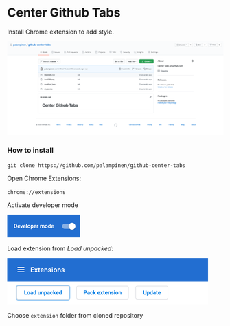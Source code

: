 # Center Github Tabs

Install Chrome extension to add style.

![What this does](https://github.com/palampinen/github-center-tabs/blob/master/center-tabs.png?raw=true)

### How to install

`git clone https://github.com/palampinen/github-center-tabs`

Open Chrome Extensions:

`chrome://extensions`

Activate developer mode

![Activate developer mode](https://github.com/palampinen/github-center-tabs/blob/master/activate-developer-mode.png?raw=true)

Load extension from _Load unpacked_:

![Load unpacked extension](https://github.com/palampinen/github-center-tabs/blob/master/load-unpacked-extension.png?raw=true)

Choose `extension` folder from cloned repository
